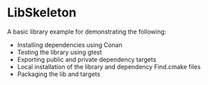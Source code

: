 # LibSkeleton

A basic library example for demonstrating the following:
- Installing dependencies using Conan
- Testing the library using gtest
- Exporting public and private dependency targets
- Local installation of the library and dependency Find.cmake files
- Packaging the lib and targets
